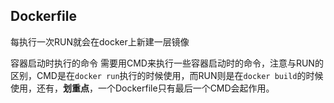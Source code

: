 ## Dockerfile

每执行一次RUN就会在docker上新建一层镜像

容器启动时执行的命令 需要用CMD来执行一些容器启动时的命令，注意与RUN的区别，CMD是在`docker run`执行的时候使用，而RUN则是在`docker build`的时候使用，还有，**划重点**，一个Dockerfile只有最后一个CMD会起作用。